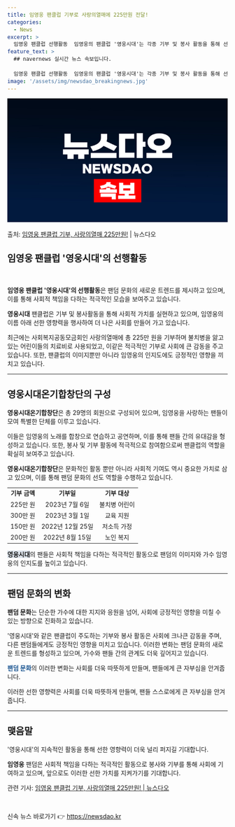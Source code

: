 ```yaml
---
title: 임영웅 팬클럽 기부로 사랑의열매에 225만원 전달!
categories:
  - News
excerpt: >
  임영웅 팬클럽 선행활동  임영웅의 팬클럽 '영웅시대'는 각종 기부 및 봉사 활동을 통해 선한 영향력을 발휘하…
feature_text: >
  ## navernews 실시간 뉴스 속보입니다.

  임영웅 팬클럽 선행활동  임영웅의 팬클럽 '영웅시대'는 각종 기부 및 봉사 활동을 통해 선한 영향력을 발휘하…
image: '/assets/img/newsdao_breakingnews.jpg'
---
```


![뉴스다오 속보](/assets/img/newsdao_breakingnews.jpg)

<p>출처: <a href="https://newsdao.kr/4712" rel="dofollow">임영웅 팬클럽 기부, 사랑의열매 225만원!</a> | 뉴스다오</p>

<h2>임영웅 팬클럽 '영웅시대'의 선행활동</h2>
<p data-ke-size="size16">&nbsp;</p>
<p><b>임영웅 팬클럽 '영웅시대'의 선행활동</b>은 팬덤 문화의 새로운 트렌드를 제시하고 있으며, 이를 통해 사회적 책임을 다하는 적극적인 모습을 보여주고 있습니다.</p>
<p><b>영웅시대</b> 팬클럽은 기부 및 봉사활동을 통해 사회적 가치를 실현하고 있으며, 임영웅의 이름 아래 선한 영향력을 행사하여 더 나은 사회를 만들어 가고 있습니다.</p>
<p>최근에는 사회복지공동모금회인 사랑의열매에 총 225만 원을 기부하며 불치병을 앓고 있는 어린이들의 치료비로 사용되었고, 이같은 적극적인 기부로 사회에 큰 감동을 주고 있습니다. 또한, 팬클럽의 이미지뿐만 아니라 임영웅의 인지도에도 긍정적인 영향을 끼치고 있습니다.</p>
<hr>
<h2 data-ke-size="size26">영웅시대온기합창단의 구성</h2>
<p><b>영웅시대온기합창단</b>은 총 29명의 회원으로 구성되어 있으며, 임영웅을 사랑하는 팬들이 모여 특별한 단체를 이루고 있습니다.</p>
<p>이들은 임영웅의 노래를 합창으로 연습하고 공연하며, 이를 통해 팬들 간의 유대감을 형성하고 있습니다. 또한, 봉사 및 기부 활동에 적극적으로 참여함으로써 팬클럽의 역할을 확실히 보여주고 있습니다.</p>
<p><b>영웅시대온기합창단</b>은 문화적인 활동 뿐만 아니라 사회적 기여도 역시 중요한 가치로 삼고 있으며, 이를 통해 팬덤 문화의 선도 역할을 수행하고 있습니다.</p>
<table>
<tbody>
<tr>
<td style="text-align: center; height: 17px;"><b>기부 금액</b></td>
<td style="text-align: center; height: 17px;"><b>기부일</b></td>
<td style="text-align: center; height: 17px;"><b>기부 대상</b></td>
</tr>
<tr>
<td style="text-align: center; height: 17px;">225만 원</td>
<td style="text-align: center; height: 17px;">2023년 7월 6일</td>
<td style="text-align: center; height: 17px;">불치병 어린이</td>
</tr>
<tr>
<td style="text-align: center; height: 17px;">300만 원</td>
<td style="text-align: center; height: 17px;">2023년 3월 1일</td>
<td style="text-align: center; height: 17px;">교육 지원</td>
</tr>
<tr>
<td style="text-align: center; height: 17px;">150만 원</td>
<td style="text-align: center; height: 17px;">2022년 12월 25일</td>
<td style="text-align: center; height: 17px;">저소득 가정</td>
</tr>
<tr>
<td style="text-align: center; height: 17px;">200만 원</td>
<td style="text-align: center; height: 17px;">2022년 8월 15일</td>
<td style="text-align: center; height: 17px;">노인 복지</td>
</tr>
</tbody>
</table>
<p><span style="background-color: #21538527;"><b>영웅시대</b></span>의 팬들은 사회적 책임을 다하는 적극적인 활동으로 팬덤의 이미지와 가수 임영웅의 인지도를 높이고 있습니다.</p>
<hr>
<h2 data-ke-size="size26">팬덤 문화의 변화</h2>
<p><b>팬덤 문화</b>는 단순한 가수에 대한 지지와 응원을 넘어, 사회에 긍정적인 영향을 미칠 수 있는 방향으로 진화하고 있습니다.</p>
<p>'영웅시대'와 같은 팬클럽이 주도하는 기부와 봉사 활동은 사회에 크나큰 감동을 주며, 다른 팬덤들에게도 긍정적인 영향을 미치고 있습니다. 이러한 변화는 팬덤 문화의 새로운 트렌드를 형성하고 있으며, 가수와 팬들 간의 관계도 더욱 깊어지고 있습니다.</p>
<p><span style="color: #1a5490;"><b>팬덤 문화</b></span>의 이러한 변화는 사회를 더욱 따뜻하게 만들며, 팬들에게 큰 자부심을 안겨줍니다.</p>
<p>이러한 선한 영향력은 사회를 더욱 따뜻하게 만들며, 팬들 스스로에게 큰 자부심을 안겨줍니다.</p>
<hr>
<h2 data-ke-size="size26">맺음말</h2>
<p>'영웅시대'의 지속적인 활동을 통해 선한 영향력이 더욱 널리 퍼지길 기대합니다.</p>
<p><b>임영웅</b> 팬덤은 사회적 책임을 다하는 적극적인 활동으로 봉사와 기부를 통해 사회에 기여하고 있으며, 앞으로도 이러한 선한 가치를 지켜가기를 기대합니다.</p>
<p>관련 기사: <a href="https://newsdao.kr/4712">임영웅 팬클럽 기부, 사랑의열매 225만원! | 뉴스다오</a></p>
<p data-ke-size="size16">&nbsp;</p>
 

신속 뉴스 바로가기 👉 <a href="https://newsdao.kr" rel="dofollow">https://newsdao.kr</a>


